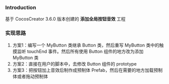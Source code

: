 ### Introduction

基于 CocosCreator 3.6.0 版本创建的 **添加全局按钮音效** 工程

### 实现思路
1. 方案1：编写一个 MyButton 类继承 Button 类，然后重写 MyButton 类中的触摸监听 touchEnd 事件。然后所有使用 Button 组件的地方改为添加 MyButton 类
2. 方案2：直接在用户的脚本中，去修改 Button 组件的 prototype
3. 方案3：把按钮加上音效后制作成预制体 Prefab，然后在需要的地方加载预制体或者拖动预制体